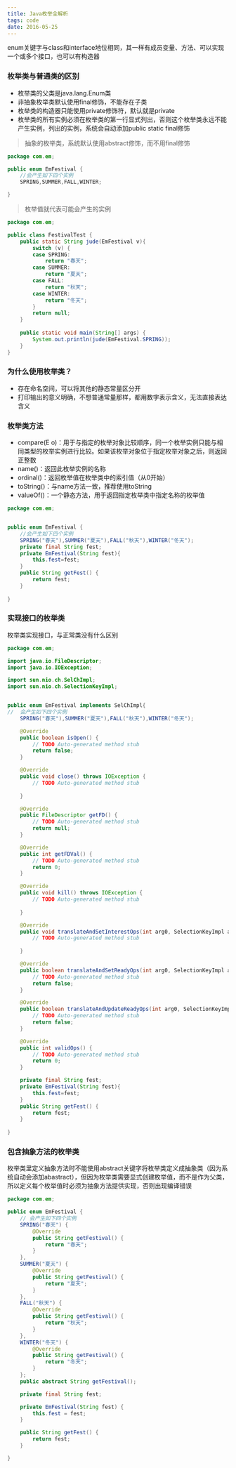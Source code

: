 ```yaml
---
title: Java枚举全解析
tags: code
date: 2016-05-25
---
```

enum关键字与class和interface地位相同，其一样有成员变量、方法、可以实现一个或多个接口，也可以有构造器
<!-- more -->
### 枚举类与普通类的区别

- 枚举类的父类是java.lang.Enum类
- 非抽象枚举类默认使用final修饰，不能存在子类
- 枚举类的构造器只能使用private修饰符，默认就是private
- 枚举类的所有实例必须在枚举类的第一行显式列出，否则这个枚举类永远不能产生实例，列出的实例，系统会自动添加public static final修饰

> 抽象的枚举类，系统默认使用abstract修饰，而不用final修饰

```java
package com.em;

public enum EmFestival {
	//会产生如下四个实例
	SPRING,SUMMER,FALL,WINTER;

}

```

> 枚举值就代表可能会产生的实例

```java
package com.em;

public class FestivalTest {
	public static String jude(EmFestival v){
		switch (v) {
		case SPRING:
			return "春天";
		case SUMMER:
			return "夏天";
		case FALL:
			return "秋天";
		case WINTER:
			return "冬天";
		}
		return null;
	}
	
	public static void main(String[] args) {
		System.out.println(jude(EmFestival.SPRING));
	}
}

```

### 为什么使用枚举类？

- 存在命名空间，可以将其他的静态常量区分开
- 打印输出的意义明确，不想普通常量那样，都用数字表示含义，无法直接表达含义

### 枚举类方法

- compare(E o)：用于与指定的枚举对象比较顺序，同一个枚举实例只能与相同类型的枚举实例进行比较。如果该枚举对象位于指定枚举对象之后，则返回正整数
- name()：返回此枚举实例的名称
- ordinal()：返回枚举值在枚举类中的索引值（从0开始）
- toString()：与name方法一致，推荐使用toString
- valueOf()：一个静态方法，用于返回指定枚举类中指定名称的枚举值

```java
package com.em;


public enum EmFestival {
	//会产生如下四个实例
	SPRING("春天"),SUMMER("夏天"),FALL("秋天"),WINTER("冬天");
	private final String fest;
	private EmFestival(String fest){
		this.fest=fest;
	}
	public String getFest() {
		return fest;
	}
	
}

```

### 实现接口的枚举类

枚举类实现接口，与正常类没有什么区别

```java
package com.em;

import java.io.FileDescriptor;
import java.io.IOException;

import sun.nio.ch.SelChImpl;
import sun.nio.ch.SelectionKeyImpl;


public enum EmFestival implements SelChImpl{
//	会产生如下四个实例
	SPRING("春天"),SUMMER("夏天"),FALL("秋天"),WINTER("冬天");

	@Override
	public boolean isOpen() {
		// TODO Auto-generated method stub
		return false;
	}

	@Override
	public void close() throws IOException {
		// TODO Auto-generated method stub
		
	}

	@Override
	public FileDescriptor getFD() {
		// TODO Auto-generated method stub
		return null;
	}

	@Override
	public int getFDVal() {
		// TODO Auto-generated method stub
		return 0;
	}

	@Override
	public void kill() throws IOException {
		// TODO Auto-generated method stub
		
	}

	@Override
	public void translateAndSetInterestOps(int arg0, SelectionKeyImpl arg1) {
		// TODO Auto-generated method stub
		
	}

	@Override
	public boolean translateAndSetReadyOps(int arg0, SelectionKeyImpl arg1) {
		// TODO Auto-generated method stub
		return false;
	}

	@Override
	public boolean translateAndUpdateReadyOps(int arg0, SelectionKeyImpl arg1) {
		// TODO Auto-generated method stub
		return false;
	}

	@Override
	public int validOps() {
		// TODO Auto-generated method stub
		return 0;
	}

	private final String fest;
	private EmFestival(String fest){
		this.fest=fest;
	}
	public String getFest() {
		return fest;
	}
	
}

```

### 包含抽象方法的枚举类

枚举类里定义抽象方法时不能使用abstract关键字将枚举类定义成抽象类（因为系统自动会添加abastract），但因为枚举类需要显式创建枚举值，而不是作为父类，所以定义每个枚举值时必须为抽象方法提供实现，否则出现编译错误

```java
package com.em;

public enum EmFestival {
	// 会产生如下四个实例
	SPRING("春天") {
		@Override
		public String getFestival() {
			return "春天";
		}
	},
	SUMMER("夏天") {
		@Override
		public String getFestival() {
			return "夏天";
		}
	},
	FALL("秋天") {
		@Override
		public String getFestival() {
			return "秋天";
		}
	},
	WINTER("冬天") {
		@Override
		public String getFestival() {
			return "冬天";
		}
	};
	public abstract String getFestival();

	private final String fest;

	private EmFestival(String fest) {
		this.fest = fest;
	}

	public String getFest() {
		return fest;
	}

}

```